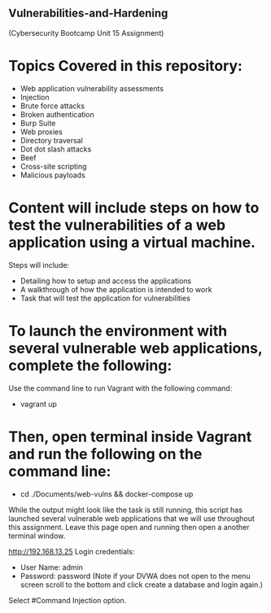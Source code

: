 ## Vulnerabilities-and-Hardening
(Cybersecurity Bootcamp Unit 15 Assignment)

# Topics Covered in this repository:
- Web application vulnerability assessments
- Injection
- Brute force attacks
- Broken authentication
- Burp Suite
- Web proxies
- Directory traversal
- Dot dot slash attacks
- Beef
- Cross-site scripting
- Malicious payloads

# Content will include steps on how to test the vulnerabilities of a web application using a virtual machine.  
Steps will include:  

- Detailing how to setup and access the applications
- A walkthrough of how the application is intended to work
- Task that will test the application for vulnerabilities

# To launch the environment with several vulnerable web applications, complete the following:

Use the command line to run Vagrant with the following command: 
- vagrant up

# Then, open terminal inside Vagrant and run the following on the command line: 
- cd ./Documents/web-vulns && docker-compose up

While the output might look like the task is still running, this script has launched several vulnerable web applications that we will use throughout this assignment.  Leave this page open and running then open a another terminal window.

http://192.168.13.25
Login credentials:

- User Name: admin
- Password:  password
(Note if your DVWA does not open to the menu screen scroll to the bottom and click create a database and login again.)

Select #Command Injection option.






